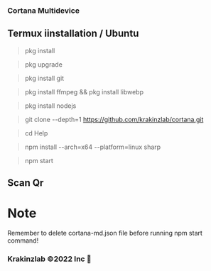 ### Cortana Multidevice 

## Termux iinstallation / Ubuntu
> pkg install

> pkg upgrade

> pkg install git

> pkg install ffmpeg && pkg install libwebp

> pkg install nodejs

> git clone --depth=1 https://github.com/krakinzlab/cortana.git

> cd Help

> npm install --arch=x64 --platform=linux sharp

>npm start

## Scan Qr

# Note

Remember to delete cortana-md.json file before running npm start command!

### Krakinzlab ©2022 Inc 🦀
